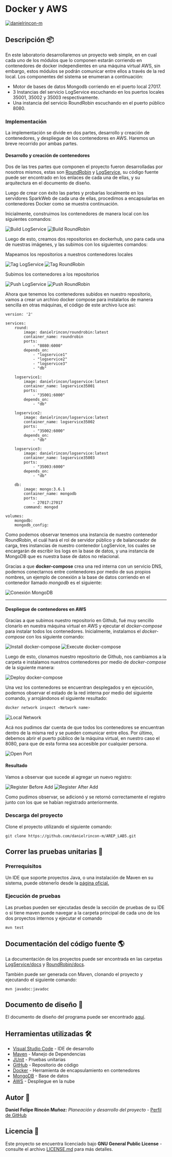 # Docker y AWS

[![danielrincon-m](https://circleci.com/gh/danielrincon-m/AREP_LAB4.svg?style=svg)](https://app.circleci.com/pipelines/github/danielrincon-m/AREP_LAB4)
<!-- [![Heroku](img/heroku_long.png)](https://nanospring.herokuapp.com/nspapp/register) -->

## Descripción 📦

En este laboratorio desarrollaremos un proyecto web simple, en en cual cada uno de los módulos que lo componen estarán corriendo en contenedores de docker independientes en una máquina virtual AWS, sin embargo, estos módulos se podrán comunicar entre ellos a través de la red local. Los componentes del sistema se enumeran a continuación:

- Motor de bases de datos Mongodb corriendo en el puerto local 27017.
- 3 Instancias del servicio LogService escuchando en los puertos locales 35001, 35002 y 35003 respectivamente.
- Una instancia del servicio RoundRobin escuchando en el puerto público 8080.


### Implementación

La implementación se divide en dos partes, desarrollo y creación de contenedores, y despliegue de los contenedores en AWS. Haremos un breve recorrido por ambas partes.

#### Desarrollo y creación de contenedores

Dos de las tres partes que componen el proyecto fueron desarrolladas por nosotros mismos, estas son [RoundRobin](/RoundRobin) y [LogService](/LogService), su código fuente puede ser encontrado en los enlaces de cada una de ellas, y su arquitectura en el documento de diseño.

Luego de crear con éxito las partes y probarlas localmente en los servidores SparkWeb de cada una de ellas, procedimos a encapsularlas en contenedores Docker como se muestra continuación.

Inicialmente, construimos los contenedores de manera local con los siguientes comandos:

![Build LogService](/img/build_logservice.png)
![Build RoundRobin](/img/build_roundrobin.png)

Luego de esto, creamos dos repositorios en dockerhub, uno para cada una de nuestras imágenes, y las subimos con los siguientes comandos:

Mapeamos los repositorios a nuestros contenedores locales

![Tag LogService](/img/tag_logservice.png)
![Tag RoundRobin](/img/tag_roundrobin.png)

Subimos los contenedores a los repositorios

![Push LogService](img/push_logservice.png)
![Push RoundRobin](img/push_roundrobin.png)

Ahora que tenemos los contenedores subidos en nuestro repositorio, vamos a crear un archivo docker compose para instalarlos de manera sencilla en otras máquinas, el código de este archivo luce así:

``` YML
version: '2'

services:
    round:
        image: danielrincon/roundrobin:latest
        container_name: roundrobin
        ports:
            - "8080:6000"
        depends_on:
            - "logservice1"
            - "logservice2"
            - "logservice3"
            - "db"
        
    logservice1:
        image: danielrincon/logservice:latest
        container_name: logservice35001
        ports:
            - "35001:6000"
        depends_on:
            - "db"

    logservice2:
        image: danielrincon/logservice:latest
        container_name: logservice35002
        ports:
            - "35002:6000"
        depends_on:
            - "db"

    logservice3:
        image: danielrincon/logservice:latest
        container_name: logservice35003
        ports:
            - "35003:6000"
        depends_on:
            - "db"

    db:
        image: mongo:3.6.1
        container_name: mongodb
        ports:
            - 27017:27017
        command: mongod

volumes:
    mongodb:
    mongodb_config:
```

Como podemos observar tenemos una instancia de nuestro contenedor RoundRobin, el cuál hará el rol de servidor público y de balanceador de carga, tres instancias de nuestro contenedor LogService, los cuales se encargarán de escribir los logs en la base de datos, y una instancia de MongoDB que es nuestra base de datos no relacional.

Gracias a que **docker-compose** crea una red interna con un servicio DNS, podemos conectarnos entre contenedores por medio de sus propios nombres, un ejemplo de conexión a la base de datos corriendo en el contenedor llamado *mongodb* es el siguiente:

![Conexión MongoDB](img/conn_mongodb.png)

---

#### Despliegue de contenedores en AWS

Gracias a que subimos nuestro repositorio en Github, fué muy sencillo clonarlo en nuestra máquina virtual en AWS y ejecutar el *docker-compose* para instalar todos los contenedores. Inicialmente, instalamos el *docker-compose* con los siguiente comando:

![Install docker-compose](/img/compose-inst.png)
![Execute docker-compose](img/compose-exec.png)

Luego de esto, clonamos nuestro repositorio de Github, nos cambiamos a la carpeta e instalamos nuestros contenedores por medio de *docker-compose* de la siguiente manera:

![Deploy docker-compose](img/compose-deploy.png)

Una vez los contenedores se encuentran desplegados y en ejecución, podemos observar el estado de la red interna por medio del siguiente comando, y arrojándonos el siguiente resultado:

``` bash
docker network inspect <Network name>
```
![Local Network](img/network.png)

Acá nos pudimos dar cuenta de que todos los contenedores se encuentran dentro de la misma red y se pueden comunicar entre ellos. Por último, debemos abrir el puerto público de la máquina virtual, en nuestro caso el 8080, para que de esta forma sea accesible por cualquier persona.

![Open Port](img/open_port.png)

#### Resultado

Vamos a observar que sucede al agregar un nuevo registro:

![Register Before Add](img/reg_before.png)
![Register After Add](img/reg_after.png)

Como pudimos observar, se adicionó y se retornó correctamente el registro junto con los que se habían registrado anteriormente.

### Descarga del proyecto

Clone el proyecto utilizando el siguiente comando:

```
git clone https://github.com/danielrincon-m/AREP_LAB5.git
```

## Correr las pruebas unitarias 🧪

### Prerrequisitos

Un IDE que soporte proyectos Java, o una instalación de Maven en su sistema, puede obtenerlo desde
la [página oficial.][mvnLink]

### Ejecución de pruebas

Las pruebas pueden ser ejecutadas desde la sección de pruebas de su IDE o si tiene maven puede navegar a la carpeta
principal de cada uno de los dos proyectos internos y ejecutar el comando

```
mvn test
```

## Documentación del código fuente 🌎

La documentación de los proyectos puede ser encontrada en las carpetas [LogService/docs](LogService/docs) y [RoundRobin/docs](RoundRobin/docs).

También puede ser generada con Maven, clonando el proyecto y ejecutando el siguiente comando:

```
mvn javadoc:javadoc
```

## Documento de diseño 📄

El documento de diseño del programa puede ser encontrado [aquí](Lab4_AREP.pdf).

## Herramientas utilizadas 🛠️

* [Visual Studio Code](https://code.visualstudio.com/) - IDE de desarrollo
* [Maven](https://maven.apache.org/) - Manejo de Dependencias
* [JUnit](https://junit.org/junit4/) - Pruebas unitarias
* [GitHub](https://github.com/) - Repositorio de código
* [Docker](https://www.docker.com/) - Herramienta de encapsulamiento en contenedores
* [MongoDB](https://www.mongodb.com/es) - Base de datos
* [AWS](https://aws.amazon.com/es/) - Despliegue en la nube

## Autor 🧔

**Daniel Felipe Rincón Muñoz:** *Planeación y desarrollo del proyecto* -
[Perfil de GitHub](https://github.com/danielrincon-m)

## Licencia 🚀

Este proyecto se encuentra licenciado bajo **GNU General Public License** - consulte el archivo [LICENSE.md](LICENSE.md)
para más detalles.

<!-- 
## Acknowledgments 

* Hat tip to anyone whose code was used
* Inspiration
* etc
-->

[gitLink]: https://git-scm.com/downloads
[mvnLink]: https://maven.apache.org/download.cgi

